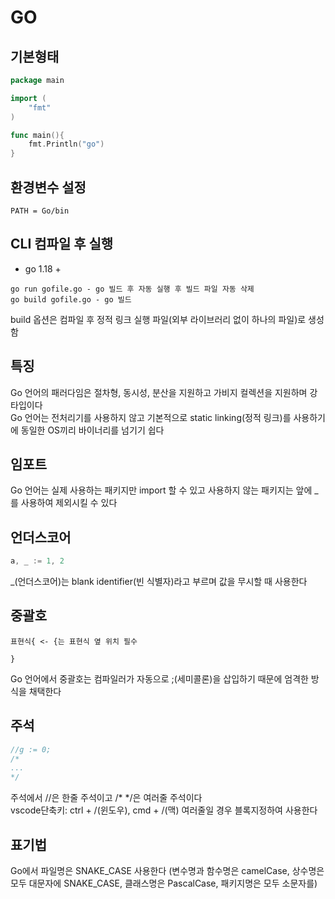# GO

## 기본형태
```go
package main

import (
    "fmt"
)

func main(){
    fmt.Println("go")
}
```

## 환경변수 설정
```
PATH = Go/bin
```

## CLI 컴파일 후 실행
- go 1.18 +
```
go run gofile.go - go 빌드 후 자동 실행 후 빌드 파일 자동 삭제
go build gofile.go - go 빌드
```
build 옵션은 컴파일 후 정적 링크 실행 파일(외부 라이브러리 없이 하나의 파일)로 생성함   

## 특징
Go 언어의 패러다임은 절차형, 동시성, 분산을 지원하고 가비지 컬렉션을 지원하며 강타입이다   
Go 언어는 전처리기를 사용하지 않고 기본적으로 static linking(정적 링크)를 사용하기에 동일한 OS끼리 바이너리를 넘기기 쉽다   

## 임포트
Go 언어는 실제 사용하는 패키지만 import 할 수 있고 사용하지 않는 패키지는 앞에 _를 사용하여 제외시킬 수 있다   

## 언더스코어
```go
a, _ := 1, 2
```
_(언더스코어)는 blank identifier(빈 식별자)라고 부르며 값을 무시할 때 사용한다   

## 중괄호
```
표현식{ <- {는 표현식 옆 위치 필수

}
```
Go 언어에서 중괄호는 컴파일러가 자동으로 ;(세미콜론)을 삽입하기 때문에 엄격한 방식을 채택한다   

## 주석
```go
//g := 0;
/*
...
*/
```
주석에서 //은 한줄 주석이고 /* */은 여러줄 주석이다   
vscode단축키: ctrl + /(윈도우), cmd + /(맥)   여러줄일 경우 블록지정하여 사용한다

## 표기법
Go에서 파일명은 SNAKE_CASE 사용한다 (변수명과 함수명은 camelCase, 상수명은 모두 대문자에 SNAKE_CASE, 클래스명은 PascalCase, 패키지명은 모두 소문자를)
